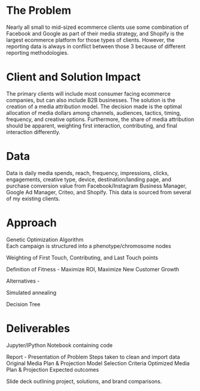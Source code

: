 # The Problem
Nearly all small to mid-sized ecommerce clients use some combination of Facebook and Google as part of their media strategy, and Shopify is the largest ecommerce platform for those types of clients. However, the reporting data is always in conflict between those 3 because of different reporting methodologies. 


# Client and Solution Impact
The primary clients will include most consumer facing ecommerce companies, but can also include B2B businesses. The solution is the creation of a media attribution model. The decision made is the optimal allocation of media dollars among channels, audiences, tactics, timing, frequency, and creative options. Furthermore, the share of media attribution should be apparent, weighting first interaction, contributing, and final interaction differently. 

# Data
Data is daily media spends, reach, frequency, impressions, clicks, engagements, creative type, device, destination/landing page, and purchase conversion value from Facebook/Instagram Business Manager, Google Ad Manager, Criteo, and Shopify. This data is sourced from several of my existing clients. 

# Approach
Genetic Optimization Algorithm  
 Each campaign is structured into a phenotype/chromosome nodes
 
 Weighting of First Touch, Contributing, and Last Touch points
 
 Definition of Fitness - Maximize ROI, Maximize New Customer Growth

Alternatives -  
  
  Simulated annealing
  
  Decision Tree 

# Deliverables
Jupyter/IPython Notebook containing code

Report - 
Presentation of Problem
Steps taken to clean and import data
Original Media Plan & Projection
Model Selection Criteria
Optimized Media Plan & Projection
Expected outcomes

Slide deck outlining project, solutions, and brand comparisons. 
